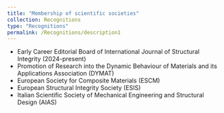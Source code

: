 ```yaml
---
title: "Membership of scientific societies"
collection: Recognitions
type: "Recognitions"
permalink: /Recognitions/description1
---
```


-	Early Career Editorial Board of International Journal of Structural Integrity (2024-present)
- Promotion of Research into the Dynamic Behaviour of Materials and its Applications Association (DYMAT)
- European Society for Composite Materials (ESCM)
- European Structural Integrity Society (ESIS)
- Italian Scientific Society of Mechanical Engineering and Structural Design (AIAS)
